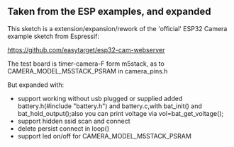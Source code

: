 ## Taken from the ESP examples, and expanded
This sketch is a extension/expansion/rework of the 'official' ESP32 Camera example sketch from Espressif:

https://github.com/easytarget/esp32-cam-webserver

The test board is timer-camera-F form m5stack, as to CAMERA_MODEL_M5STACK_PSRAM in camera_pins.h

But expanded with:
* support working without usb plugged or supplied
	added battery.h(#include "battery.h") and battery.c,with bat_init() and bat_hold_output();also you can print voltage via vol=bat_get_voltage();
* support hidden ssid scan and connect
* delete persist connect in loop()
* support led on/off for CAMERA_MODEL_M5STACK_PSRAM